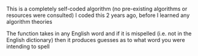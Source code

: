 This is a completely self-coded algorithm (no pre-existing algorithms or resources were consulted)
I coded this 2 years ago, before I learned any algorithm theories

The function takes in any English word and if it is mispelled (i.e. not in the English dictionary) then it produces guesses as to what word you were intending to spell

